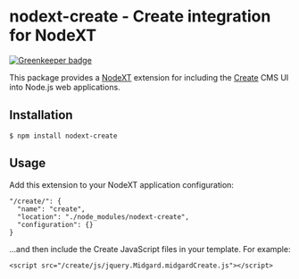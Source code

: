 nodext-create - Create integration for NodeXT
=============================================

[![Greenkeeper badge](https://badges.greenkeeper.io/bergie/nodext-create.svg)](https://greenkeeper.io/)

This package provides a [NodeXT](https://github.com/bergie/nodext#readme) extension for including the [Create](http://createjs.org/) CMS UI into Node.js web applications.

## Installation

    $ npm install nodext-create

## Usage

Add this extension to your NodeXT application configuration:

    "/create/": {
      "name": "create",
      "location": "./node_modules/nodext-create",
      "configuration": {}
    }

...and then include the Create JavaScript files in your template. For example:

    <script src="/create/js/jquery.Midgard.midgardCreate.js"></script> 
